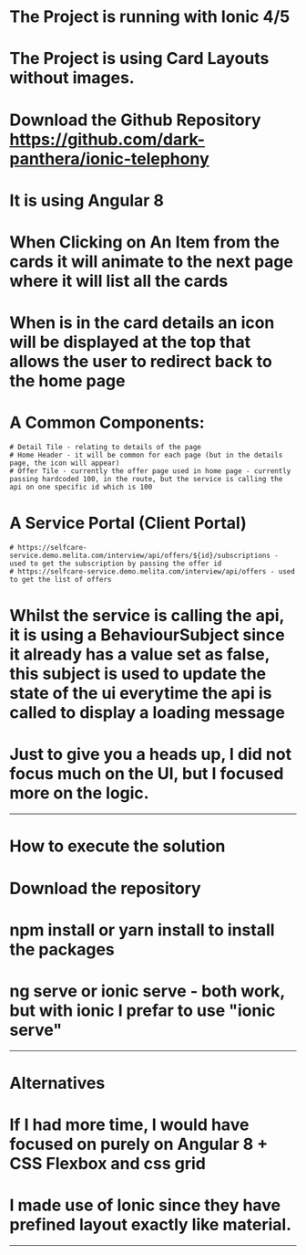 # The Project is running with Ionic 4/5

# The Project is using Card Layouts without images.

# Download the Github Repository https://github.com/dark-panthera/ionic-telephony

# It is using Angular 8

# When Clicking on An Item from the cards it will animate to the next page where it will list all the cards

# When is in the card details an icon will be displayed at the top that allows the user to redirect back to the home page

# A Common Components:
    # Detail Tile - relating to details of the page
    # Home Header - it will be common for each page (but in the details page, the icon will appear)
    # Offer Tile - currently the offer page used in home page - currently passing hardcoded 100, in the route, but the service is calling the api on one specific id which is 100

# A Service Portal (Client Portal)
    # https://selfcare-service.demo.melita.com/interview/api/offers/${id}/subscriptions - used to get the subscription by passing the offer id
    # https://selfcare-service.demo.melita.com/interview/api/offers - used to get the list of offers

# Whilst the service is calling the api, it is using a BehaviourSubject since it already has a value set as false, this subject is used to update the state of the ui everytime the api is called to display a loading message

# Just to give you a heads up, I did not focus much on the UI, but I focused more on the logic.

-----------------------------------------------------------

# How to execute the solution

# Download the repository

# npm install or yarn install to install the packages

# ng serve or ionic serve - both work, but with ionic I prefar to use "ionic serve"

-----------------------------------------------------------

# Alternatives

# If I had more time, I would have focused on purely on Angular 8 + CSS Flexbox and css grid

# I made use of Ionic since they have prefined layout exactly like material.

-----------------------------------------------------------


